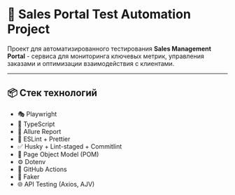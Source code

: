# 🧪 Sales Portal Test Automation Project

Проект для автоматизированного тестирования **Sales Management Portal** - сервиса для мониторинга ключевых метрик, управления заказами и оптимизации взаимодействия с клиентами.

---

## 📦 Стек технологий

- 🎭 Playwright
- 🧾 TypeScript
- 🧪 Allure Report
- 📏 ESLint + Prettier
- ✅ Husky + Lint-staged + Commitlint
- 🧩 Page Object Model (POM)
- ⚙️ Dotenv
- 🚀 GitHub Actions
- 🎲 Faker
- 🌐 API Testing (Axios, AJV)
